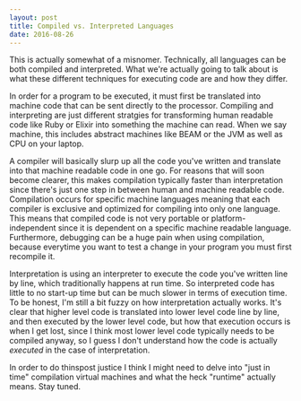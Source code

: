 ```yaml
---
layout: post
title: Compiled vs. Interpreted Languages
date: 2016-08-26
---
```



This is actually somewhat of a misnomer. Technically, all languages can be both compiled and interpreted.
What we're actually going to talk about is what these different techniques for executing code are and how
they differ.


In order for a program to be executed, it must first be translated into machine code that can be sent
directly to the processor. Compiling and interpreting are just different stratgies for transforming human readable
code like Ruby or Elixir into something the machine can read. When we say machine, this includes abstract machines like
BEAM or the JVM as well as CPU on your laptop.


A compiler will basically slurp up all the code you've written and translate into that machine readable code in one go.
For reasons that will soon become clearer, this makes compilation typically faster than interpretation since there's
just one step in between human and machine readable code. Compilation occurs for specific machine languages meaning that each
compiler is exclusive and optimized for compiling into only one language. This means that compiled code is not very portable or
platform-independent since it is dependent on a specific machine readable language. Furthermore, debugging can be a huge pain
when using compilation, because everytime you want to test a change in your program you must first recompile it.


Interpretation is using an interpreter to execute the code you've written line by line, which traditionally happens at run time. So
interpreted code has little to no start-up time but can be much slower in terms of execution time. To be honest, I'm still a bit fuzzy
on how interpretation actually works. It's clear that higher level code is translated into lower level code line by line, and then executed
by the lower level code, but how that execution occurs is when I get lost, since I think most lower level code typically needs to be compiled
anyway, so I guess I don't understand how the code is actually _executed_ in the case of interpretation.

In order to do thinspost justice I think I might need to delve into "just in time" compilation virtual machines and what the heck "runtime" actually
means. Stay tuned.
